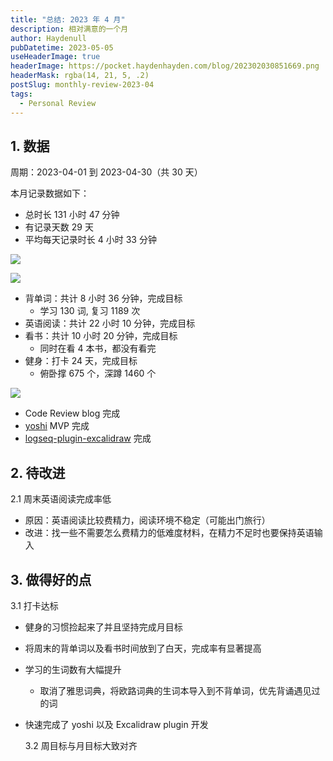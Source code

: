 ```yaml
---
title: "总结: 2023 年 4 月"
description: 相对满意的一个月
author: Haydenull
pubDatetime: 2023-05-05
useHeaderImage: true
headerImage: https://pocket.haydenhayden.com/blog/202302030851669.png
headerMask: rgba(14, 21, 5, .2)
postSlug: monthly-review-2023-04
tags:
  - Personal Review
---
```


## 1. 数据

周期：2023-04-01 到 2023-04-30（共 30 天）

本月记录数据如下：

- 总时长 131 小时 47 分钟
- 有记录天数 29 天
- 平均每天记录时长 4 小时 33 分钟

<!-- <img src="https://pocket.haydenhayden.com/blog/202305051911712.png" width="300" /> -->

![](https://pocket.haydenhayden.com/blog/202305051911712.png?x-oss-process=image/resize,w_300,m_lfit)

![](https://pocket.haydenhayden.com/blog/202305051918665.png)

- 背单词：共计 8 小时 36 分钟，完成目标
  - 学习 130 词, 复习 1189 次
- 英语阅读：共计 22 小时 10 分钟，完成目标
- 看书：共计 10 小时 20 分钟，完成目标
  - 同时在看 4 本书，都没有看完
- 健身：打卡 24 天，完成目标
  - 俯卧撑 675 个，深蹲 1460 个

<!-- <img src="https://pocket.haydenhayden.com/blog/202305051934672.png" width="300" /> -->

![](https://pocket.haydenhayden.com/blog/202305051934672.png?x-oss-process=image/resize,w_300,m_lfit)

- Code Review blog 完成
- [yoshi](https://github.com/haydenull/yoshi) MVP 完成
- [logseq-plugin-excalidraw](https://github.com/haydenull/logseq-plugin-excalidraw) 完成

## 2. 待改进

2.1 周末英语阅读完成率低

- 原因：英语阅读比较费精力，阅读环境不稳定（可能出门旅行）
- 改进：找一些不需要怎么费精力的低难度材料，在精力不足时也要保持英语输入

## 3. 做得好的点

3.1 打卡达标

- 健身的习惯捡起来了并且坚持完成月目标
- 将周末的背单词以及看书时间放到了白天，完成率有显著提高
- 学习的生词数有大幅提升
  - 取消了雅思词典，将欧路词典的生词本导入到不背单词，优先背诵遇见过的词
- 快速完成了 yoshi 以及 Excalidraw plugin 开发

  3.2 周目标与月目标大致对齐
